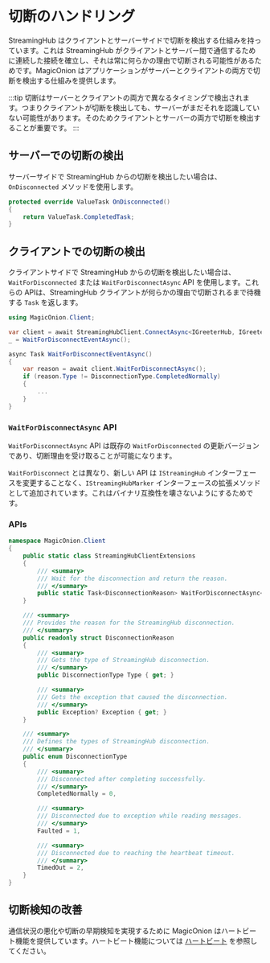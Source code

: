 # 切断のハンドリング

StreamingHub はクライアントとサーバーサイドで切断を検出する仕組みを持っています。これは StreamingHub がクライアントとサーバー間で通信するために連続した接続を確立し、それは常に何らかの理由で切断される可能性があるためです。MagicOnion はアプリケーションがサーバーとクライアントの両方で切断を検出する仕組みを提供します。

:::tip
切断はサーバーとクライアントの両方で異なるタイミングで検出されます。つまりクライアントが切断を検出しても、サーバーがまだそれを認識していない可能性があります。そのためクライアントとサーバーの両方で切断を検出することが重要です。
:::

## サーバーでの切断の検出
サーバーサイドで StreamingHub からの切断を検出したい場合は、`OnDisconnected` メソッドを使用します。

```csharp
protected override ValueTask OnDisconnected()
{
    return ValueTask.CompletedTask;
}
```

## クライアントでの切断の検出
クライアントサイドで StreamingHub からの切断を検出したい場合は、`WaitForDisconnected` または `WaitForDisconnectAsync` API を使用します。これらの APIは、StreamingHub クライアントが何らかの理由で切断されるまで待機する `Task` を返します。

```csharp
using MagicOnion.Client;

var client = await StreamingHubClient.ConnectAsync<IGreeterHub, IGreeterHubReceiver>(channel, receiver);
_ = WaitForDisconnectEventAsync();

async Task WaitForDisconnectEventAsync()
{
    var reason = await client.WaitForDisconnectAsync();
    if (reason.Type != DisconnectionType.CompletedNormally)
    {
        ...
    }
}
```

### `WaitForDisconnectAsync` API
`WaitForDisconnectAsync` API は既存の `WaitForDisconnected` の更新バージョンであり、切断理由を受け取ることが可能になります。

`WaitForDisconnect` とは異なり、新しい API は `IStreamingHub` インターフェースを変更することなく、`IStreamingHubMarker` インターフェースの拡張メソッドとして追加されています。これはバイナリ互換性を壊さないようにするためです。

### APIs
```csharp
namespace MagicOnion.Client
{
    public static class StreamingHubClientExtensions
    {
        /// <summary>
        /// Wait for the disconnection and return the reason.
        /// </summary>
        public static Task<DisconnectionReason> WaitForDisconnectAsync<TStreamingHub>(this TStreamingHub hub) where TStreamingHub : IStreamingHubMarker =>
    }

    /// <summary>
    /// Provides the reason for the StreamingHub disconnection.
    /// </summary>
    public readonly struct DisconnectionReason
    {
        /// <summary>
        /// Gets the type of StreamingHub disconnection.
        /// </summary>
        public DisconnectionType Type { get; }

        /// <summary>
        /// Gets the exception that caused the disconnection.
        /// </summary>
        public Exception? Exception { get; }
    }

    /// <summary>
    /// Defines the types of StreamingHub disconnection.
    /// </summary>
    public enum DisconnectionType
    {
        /// <summary>
        /// Disconnected after completing successfully.
        /// </summary>
        CompletedNormally = 0,

        /// <summary>
        /// Disconnected due to exception while reading messages.
        /// </summary>
        Faulted = 1,

        /// <summary>
        /// Disconnected due to reaching the heartbeat timeout.
        /// </summary>
        TimedOut = 2,
    }
}
```

## 切断検知の改善
通信状況の悪化や切断の早期検知を実現するために MagicOnion はハートビート機能を提供しています。ハートビート機能については [ハートビート](heartbeat) を参照してください。
